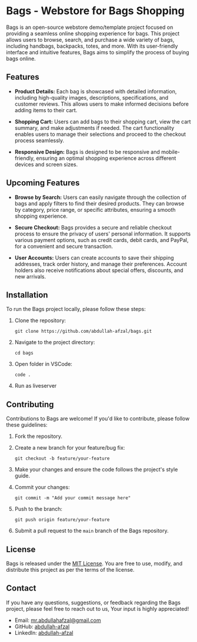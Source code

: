 # Bags - Webstore for Bags Shopping

Bags is an open-source webstore demo/template project focused on providing a seamless online shopping experience for bags. This project allows users to browse, search, and purchase a wide variety of bags, including handbags, backpacks, totes, and more. With its user-friendly interface and intuitive features, Bags aims to simplify the process of buying bags online.

## Features

- **Product Details:** Each bag is showcased with detailed information, including high-quality images, descriptions, specifications, and customer reviews. This allows users to make informed decisions before adding items to their cart.

- **Shopping Cart:** Users can add bags to their shopping cart, view the cart summary, and make adjustments if needed. The cart functionality enables users to manage their selections and proceed to the checkout process seamlessly.

- **Responsive Design:** Bags is designed to be responsive and mobile-friendly, ensuring an optimal shopping experience across different devices and screen sizes.

## Upcoming Features

- **Browse by Search:** Users can easily navigate through the collection of bags and apply filters to find their desired products. They can browse by category, price range, or specific attributes, ensuring a smooth shopping experience.

- **Secure Checkout:** Bags provides a secure and reliable checkout process to ensure the privacy of users' personal information. It supports various payment options, such as credit cards, debit cards, and PayPal, for a convenient and secure transaction.

- **User Accounts:** Users can create accounts to save their shipping addresses, track order history, and manage their preferences. Account holders also receive notifications about special offers, discounts, and new arrivals.

## Installation

To run the Bags project locally, please follow these steps:

1. Clone the repository:
   ```
   git clone https://github.com/abdullah-afzal/bags.git
   ```

2. Navigate to the project directory:
   ```
   cd bags
   ```

3. Open folder in VSCode:
   ```
   code .
   ```
4. Run as liveserver

## Contributing

Contributions to Bags are welcome! If you'd like to contribute, please follow these guidelines:

1. Fork the repository.

2. Create a new branch for your feature/bug fix:
   ```
   git checkout -b feature/your-feature
   ```

3. Make your changes and ensure the code follows the project's style guide.

4. Commit your changes:
   ```
   git commit -m "Add your commit message here"
   ```

5. Push to the branch:
   ```
   git push origin feature/your-feature
   ```

6. Submit a pull request to the `main` branch of the Bags repository.

## License

Bags is released under the [MIT License](https://opensource.org/licenses/MIT). You are free to use, modify, and distribute this project as per the terms of the license.

## Contact

If you have any questions, suggestions, or feedback regarding the Bags project, please feel free to reach out to us, Your input is highly appreciated!
- Email: [mr.abdullahafzal@gmail.com](mailto:mr.abdullahafzal@gmail.com)
- GitHub: [abdullah-afzal](https://github.com/abdullah-afzal)
- LinkedIn: [abdullah-afzal](https://www.linkedin.com/in/abdullah-afzal)

